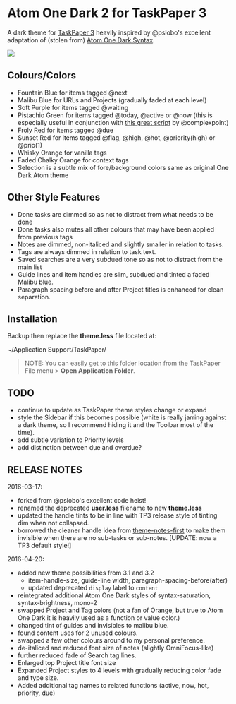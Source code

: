 # Atom One Dark 2 for TaskPaper 3

A dark theme for [TaskPaper 3](http://taskpaper.com) heavily inspired by @pslobo's excellent adaptation of (stolen from) [Atom One Dark Syntax](https://github.com/atom/one-dark-syntax).

![](https://raw.githubusercontent.com/jasonshanks/TaskPaper-Atom-One-Dark/master/Preview.png)

## Colours/Colors

- Fountain Blue for items tagged @next
- Malibu Blue for URLs and Projects (gradually faded at each level)
- Soft Purple for items tagged @waiting
- Pistachio Green for items tagged @today, @active or @now (this is especially useful in conjunction with [this great script](http://support.hogbaysoftware.com/t/script-displaying-the-active-task-in-the-os-x-menu-bar/1290) by @complexpoint)
- Froly Red for items tagged @due
- Sunset Red for items tagged @flag, @high, @hot, @priority(high) or @prio(1)
- Whisky Orange for vanilla tags
- Faded Chalky Orange for context tags
- Selection is a subtle mix of fore/background colors same as original One Dark Atom theme

## Other Style Features

- Done tasks are dimmed so as not to distract from what needs to be done
- Done tasks also mutes all other colours that may have been applied from previous tags
- Notes are dimmed, non-italiced and slightly smaller in relation to tasks.
- Tags are always dimmed in relation to task text.
- Saved searches are a very subdued tone so as not to distract from the main list
- Guide lines and item handles are slim, subdued and tinted a faded Malibu blue.
- Paragraph spacing before and after Project titles is enhanced for clean separation.

## Installation

Backup then replace the **theme.less** file located at:

  ~/Application Support/TaskPaper/

> NOTE: You can easily get to this folder location from the TaskPaper File menu > **Open Application Folder**.

## TODO

- continue to update as TaskPaper theme styles change or expand
- style the Sidebar if this becomes possible (white is really jarring against a dark theme, so I recommend hiding it and the Toolbar most of the time).
- add subtle variation to Priority levels
- add distinction between due and overdue?

## RELEASE NOTES

2016-03-17:

- forked from @pslobo's excellent code heist!
- renamed the deprecated **user.less** filename to new **theme.less**
- updated the handle tints to be in line with TP3 release style of tinting dim when not collapsed.
- borrowed the cleaner handle idea from [theme-notes-first](https://github.com/pascallaliberte/theme-notes-first) to make them invisible when there are no sub-tasks or sub-notes. [UPDATE: now a TP3 default style!]

2016-04-20:

- added new theme possibilities from 3.1 and 3.2
  - item-handle-size, guide-line width, paragraph-spacing-before(after)
  - updated deprecated ```display``` label to ```content```
- reintegrated additional Atom One Dark styles of syntax-saturation, syntax-brightness, mono-2
- swapped Project and Tag colors (not a fan of Orange, but true to Atom One Dark it is heavily used as a function or value color.)
- changed tint of guides and invisibles to malibu blue.
- found content uses for 2 unused colours.
- swapped a few other colours around to my personal preference.
- de-italiced and reduced font size of notes (slightly OmniFocus-like)
- further reduced fade of Search tag lines.
- Enlarged top Project title font size
- Expanded Project styles to 4 levels with gradually reducing color fade and type size.
- Added additional tag names to related functions (active, now, hot, priority, due)
